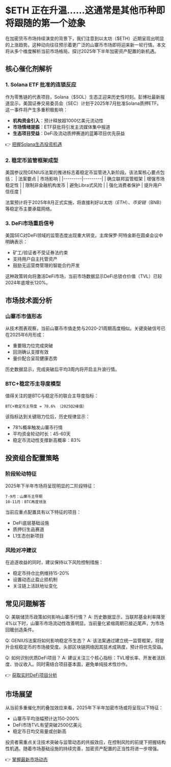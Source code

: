 # $ETH 正在升温……这通常是其他币种即将跟随的第一个迹象

在加密货币市场持续演变的背景下，我们注意到以太坊（$ETH）近期呈现出明显的上涨趋势。这种动向往往预示着更广泛的山寨币市场即将迎来新一轮行情。本文将从多个维度解析当前市场格局，探讨2025年下半年加密资产配置的新机遇。

## 核心催化剂解析

### 1. Solana ETF 批准的连锁反应
作为零售链的代表项目，Solana（$SOL）生态正迎来历史性时刻。彭博社最新报道显示，美国证券交易委员会（SEC）计划于2025年7月批准Solana质押ETF。这一事件将产生多重积极影响：

- **机构资金引入**：预计释放超1000亿美元流动性
- **市场情绪提振**：ETF获批将引发主流媒体集中报道
- **生态项目受益**：DeFi及流动质押赛道的蓝筹项目优先获益

👉 [把握Solana生态投资机遇](https://bit.ly/okx_welcome)

### 2. 稳定币监管框架成型
美国参议院GENIUS法案的推进标志着稳定币监管进入新阶段。该法案核心要点包括：
| 法案要点 | 市场影响 |
|---------|---------|
| 确立联邦监管框架 | 增强市场稳定性 |
| 限制非金融机构发币 | 避免Libra式风险 |
| 强化消费者保护 | 提升用户信任度 |

法案预计将于2025年8月正式实施，将直接利好以太坊（$ETH）、币安链（$BNB）等稳定币主要承载网络。

### 3. DeFi市场重启信号
美国SEC对DeFi领域的监管态度出现重大转变。主席保罗·阿特金斯在圆桌会议中明确表示：
- 矿工/验证者不受证券法约束
- 支持用户自主托管资产
- 鼓励无运营商管理的智能合约开发

这种政策转向将激活DeFi市场，当前市场数据显示DeFi总锁仓价值（TVL）已较2024年底增长120%。

## 市场技术面分析

### 山寨币市值形态
从技术图表观察，当前山寨币市值走势与2020-21周期高度相似。关键突破信号已在2025年6月形成：
- 重要阻力位完成突破
- 回测确认支撑有效
- 量价配合呈现健康态势

历史数据显示，完成突破后平均3周内将开启主升浪行情。

### BTC+稳定币主导度模型
值得关注的是BTC与稳定币的联合主导度指标：
```
BTC+稳定币主导度 = 78.6% （2025Q2峰值）
```
该指标达到关键阻力位后，历史规律显示：
- 78%概率触发山寨币行情
- 平均资金轮动时长：45-60天
- 稳定币流动性支撑新高概率：83%

## 投资组合配置策略

### 阶段轮动特征
2025年下半年市场将呈现明显的二阶段特征：
```
7-9月：山寨币主导期
10-11月：BTC再度领涨
```
当前应重点配置具有以下特征的项目：
- DeFi底层基础设施
- 质押衍生品赛道
- L1生态创新项目

### 风险对冲建议
在追逐收益的同时，建议保持以下风险控制措施：
- 稳定币持仓比例维持15-20%
- 设置动态止盈止损机制
- 关注链上活跃地址变化

## 常见问题解答

Q: 美联储货币政策如何影响山寨币行情？
A: 历史数据显示，当联邦基金利率降至4%以下时，山寨币市场流动性改善明显。当前量化紧缩周期已接近尾声，为市场回暖创造条件。

Q: GENIUS法案将如何影响稳定币生态？
A: 该法案通过建立统一监管框架，将提升合规稳定币的市场接受度。头部区块链网络因其技术成熟度，预计将优先受益。

Q: 如何识别优质DeFi项目？
A: 建议关注三个核心指标：TVL增长率、开发者活跃度、协议收入。同时需结合项目基本面，避免单纯技术性炒作。

👉 [获取实时DeFi项目分析](https://bit.ly/okx_welcome)

## 市场展望

从当前多重催化剂的叠加效应来看，2025年下半年加密市场或将呈现以下特征：
- 山寨币平均涨幅预计达150-200%
- DeFi市场TVL有望突破2500亿美元
- 稳定币日均交易量或创新高

投资者需重点关注技术突破与监管动态的共振效应，在控制风险的前提下把握结构性机遇。随着市场基础设施的持续完善，加密资产配置的正当性将进一步增强。

👉 [掌握最新市场动态](https://bit.ly/okx_welcome)
